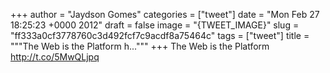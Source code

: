 
+++
author = "Jaydson Gomes"
categories = ["tweet"]
date = "Mon Feb 27 18:25:23 +0000 2012"
draft = false
image = "{TWEET_IMAGE}"
slug = "ff333a0cf3778760c3d492fcf7c9acdf8a75464c"
tags = ["tweet"]
title = """The Web is the Platform h..."""
+++
The Web is the Platform http://t.co/5MwQLjpq
